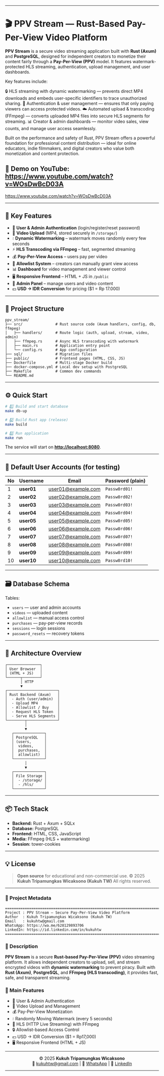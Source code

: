 
---

# 🎬 PPV Stream — Rust-Based Pay-Per-View Video Platform

**PPV Stream** is a secure video streaming application built with **Rust (Axum)** and **PostgreSQL**, designed for independent creators to monetize their content fairly through a **Pay-Per-View (PPV)** model.
It features watermark-protected HLS streaming, authentication, upload management, and user dashboards.

Key features include:

🔒 HLS streaming with dynamic watermarking — prevents direct MP4 downloads and embeds user-specific identifiers to trace unauthorized sharing.
👤 Authentication & user management — ensures that only paying viewers can access protected videos.
☁️ Automated upload & transcoding (FFmpeg) — converts uploaded MP4 files into secure HLS segments for streaming.
📊 Creator & admin dashboards — monitor video sales, view counts, and manage user access seamlessly.

Built on the performance and safety of Rust, PPV Stream offers a powerful foundation for professional content distribution — ideal for online educators, indie filmmakers, and digital creators who value both monetization and content protection.

🎥 Demo on YouTube: https://www.youtube.com/watch?v=WOsDwBcD03A
--- 
https://www.youtube.com/watch?v=WOsDwBcD03A

---

## 🚀 Key Features

* 🔐 **User & Admin Authentication** (login/register/reset password)
* 🎥 **Video Upload** (MP4, stored securely in `/storage/`)
* 💧 **Dynamic Watermarking** – watermark moves randomly every few seconds
* ⚡ **HLS Transcoding via FFmpeg** – fast, segmented streaming
* 💰 **Pay-Per-View Access** – users pay per video
* 👥 **Allowlist System** – creators can manually grant view access
* 📊 **Dashboard** for video management and viewer control
* 🖥️ **Responsive Frontend** – HTML + JS in `/public`
* 🧩 **Admin Panel** – manage users and video content
* 💵 **USD → IDR Conversion** for pricing ($1 = Rp 17.000)

---

## 🧱 Project Structure

```
ppv_stream/
├── src/               # Rust source code (Axum handlers, config, db, ffmpeg)
│   ├── handlers/      # Route logic (auth, upload, stream, video, admin)
│   ├── ffmpeg.rs      # Async HLS transcoding with watermark
│   ├── main.rs        # Application entry point
│   └── config.rs      # App configuration
├── sql/               # Migration files
├── public/            # Frontend pages (HTML, CSS, JS)
├── Dockerfile         # Multi-stage Docker build
├── docker-compose.yml # Local dev setup with PostgreSQL
├── Makefile           # Common dev commands
└── README.md
```

---

## ⚙️ Quick Start

```bash
# 1️⃣ Build and start database
make db-up

# 2️⃣ Build Rust app (release)
make build

# 3️⃣ Run application
make run
```

The service will start on **[http://localhost:8080](http://localhost:8080)**.

---

## 👤 Default User Accounts (for testing)

| No | Username   | Email                                           | Password (plain) |
| -- | ---------- | ----------------------------------------------- | ---------------- |
| 1  | **user01** | [user01@example.com](mailto:user01@example.com) | `Passw0rd01!`    |
| 2  | **user02** | [user02@example.com](mailto:user02@example.com) | `Passw0rd02!`    |
| 3  | **user03** | [user03@example.com](mailto:user03@example.com) | `Passw0rd03!`    |
| 4  | **user04** | [user04@example.com](mailto:user04@example.com) | `Passw0rd04!`    |
| 5  | **user05** | [user05@example.com](mailto:user05@example.com) | `Passw0rd05!`    |
| 6  | **user06** | [user06@example.com](mailto:user06@example.com) | `Passw0rd06!`    |
| 7  | **user07** | [user07@example.com](mailto:user07@example.com) | `Passw0rd07!`    |
| 8  | **user08** | [user08@example.com](mailto:user08@example.com) | `Passw0rd08!`    |
| 9  | **user09** | [user09@example.com](mailto:user09@example.com) | `Passw0rd09!`    |
| 10 | **user10** | [user10@example.com](mailto:user10@example.com) | `Passw0rd10!`    |

---

## 🗃️ Database Schema

Tables:

* `users` — user and admin accounts
* `videos` — uploaded content
* `allowlist` — manual access control
* `purchases` — pay-per-view records
* `sessions` — login sessions
* `password_resets` — recovery tokens

---

## 🔐 Architecture Overview

```
┌───────────────┐
│ User Browser  │
│ (HTML + JS)   │
└──────┬────────┘
       │ HTTP
       ▼
┌───────────────────────┐
│ Rust Backend (Axum)   │
│  - Auth (user/admin)  │
│  - Upload MP4         │
│  - Allowlist / Buy    │
│  - Request HLS Token  │
│  - Serve HLS Segments │
└────────┬──────────────┘
         │
         ▼
   ┌──────────────┐
   │ PostgreSQL   │
   │ (users,      │
   │  videos,     │
   │  purchases,  │
   │  allowlist)  │
   └──────────────┘
         │
         ▼
   ┌──────────────┐
   │ File Storage │
   │  - /storage/ │
   │  - /hls/     │
   └──────────────┘
```

---

## 📦 Tech Stack

* **Backend:** Rust + Axum + SQLx
* **Database:** PostgreSQL
* **Frontend:** HTML, CSS, JavaScript
* **Media:** FFmpeg (HLS + watermarking)
* **Session:** tower-cookies

---

## 💡 License

> **Open source** for educational and non-commercial use.
> © 2025 **Kukuh Tripamungkas Wicaksono (Kukuh TW)**
> All rights reserved.

---

### 🧠 Project Metadata

```
=============================================================================
Project : PPV Stream — Secure Pay-Per-View Video Platform
Author  : Kukuh Tripamungkas Wicaksono (Kukuh TW)
Email   : kukuhtw@gmail.com
WhatsApp: https://wa.me/628129893706
LinkedIn: https://id.linkedin.com/in/kukuhtw
=============================================================================
```

### 📜 Description

**PPV Stream** is a secure **Rust-based Pay-Per-View (PPV)** video streaming platform.
It allows independent creators to upload, sell, and stream encrypted videos
with **dynamic watermarking** to prevent piracy.
Built with **Rust (Axum)**, **PostgreSQL**, and **FFmpeg (HLS transcoding)**,
it provides fast, safe, and transparent streaming.

### 🔑 Main Features

* 👤 User & Admin Authentication
* 🎥 Video Upload and Management
* 💰 Pay-Per-View Monetization
* 💧 Randomly Moving Watermark (every 5 seconds)
* 📡 HLS (HTTP Live Streaming) with FFmpeg
* 🔒 Allowlist-based Access Control
* 💵 USD → IDR Conversion ($1 = Rp17,000)
* 🖥️ Responsive Frontend (HTML + JS)

---

<p align="center">
  © 2025 <b>Kukuh Tripamungkas Wicaksono</b><br>
  📧 <a href="mailto:kukuhtw@gmail.com">kukuhtw@gmail.com</a> |
  💬 <a href="https://wa.me/628129893706">WhatsApp</a> |
  🔗 <a href="https://id.linkedin.com/in/kukuhtw">LinkedIn</a>
</p>

---
